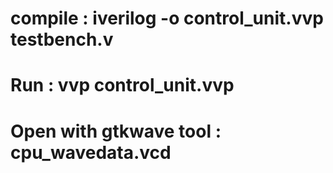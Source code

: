 # compile :	iverilog -o control_unit.vvp testbench.v

# Run	:	vvp control_unit.vvp

# Open with gtkwave tool	:	cpu_wavedata.vcd
